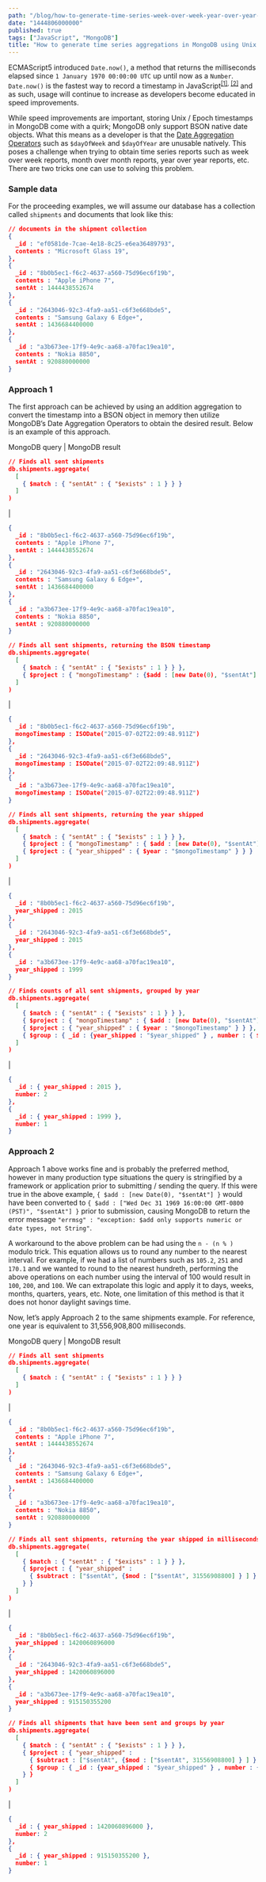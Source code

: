 ```yaml
---
path: "/blog/how-to-generate-time-series-week-over-week-year-over-year-aggregations-in-mongodb-using-unix-epoch-timestamps-tutorial-and-example"
date: "1444806000000"
published: true
tags: ["JavaScript", "MongoDB"]
title: "How to generate time series aggregations in MongoDB using Unix / Epoch timestamps (week over week, year over year, etc. tutorial and example)"
---
```


ECMAScript5 introduced `Date.now()`, a method that returns the milliseconds elapsed since `1 January 1970 00:00:00 UTC` up until now as a `Number`. `Date.now()` is the fastest way to record a timestamp in JavaScript<sup>[[1]](https://jsperf.com/date-now-vs-new-date-gettime/11), [[2]](http://jsperf.com/date-now-vs-new-date-gettime/8)</sup> and as such, usage will continue to increase as developers become educated in speed improvements.

While speed improvements are important, storing Unix / Epoch timestamps in MongoDB come with a quirk; MongoDB only support BSON native date objects. What this means as a developer is that the [Date Aggregation Operators](http://docs.mongodb.org/manual/reference/operator/aggregation-date) such as `$dayOfWeek` and `$dayOfYear` are unusable natively. This poses a challenge when trying to obtain time series reports such as week over week reports, month over month reports, year over year reports, etc. There are two tricks one can use to solving this problem.

### Sample data

For the proceeding examples, we will assume our database has a collection called `shipments` and documents that look like this:

```json
// documents in the shipment collection
{
  _id : "ef0581de-7cae-4e18-8c25-e6ea36489793",
  contents : "Microsoft Glass 19",
},
{
  _id : "8b0b5ec1-f6c2-4637-a560-75d96ec6f19b",
  contents : "Apple iPhone 7",
  sentAt : 1444438552674
},
{
  _id : "2643046-92c3-4fa9-aa51-c6f3e668bde5",
  contents : "Samsung Galaxy 6 Edge+",
  sentAt : 1436684400000
},
{
  _id : "a3b673ee-17f9-4e9c-aa68-a70fac19ea10",
  contents : "Nokia 8850",
  sentAt : 920880000000
}
```

### Approach 1

The first approach can be achieved by using an addition aggregation to convert the timestamp into a BSON object in memory then utilize MongoDB’s Date Aggregation Operators to obtain the desired result. Below is an example of this approach.

MongoDB query | MongoDB result
```json
// Finds all sent shipments
db.shipments.aggregate(
  [
    { $match : { "sentAt" : { "$exists" : 1 } } }
  ]
)
```
 |
```json
{
  _id : "8b0b5ec1-f6c2-4637-a560-75d96ec6f19b",
  contents : "Apple iPhone 7",
  sentAt : 1444438552674
},
{
  _id : "2643046-92c3-4fa9-aa51-c6f3e668bde5",
  contents : "Samsung Galaxy 6 Edge+",
  sentAt : 1436684400000
},
{
  _id : "a3b673ee-17f9-4e9c-aa68-a70fac19ea10",
  contents : "Nokia 8850",
  sentAt : 920880000000
}
```
```json
// Finds all sent shipments, returning the BSON timestamp
db.shipments.aggregate(
  [
    { $match : { "sentAt" : { "$exists" : 1 } } },
    { $project : { "mongoTimestamp" : {$add : [new Date(0), "$sentAt"] } } }
  ]
)
```
 |
```json
{
  _id : "8b0b5ec1-f6c2-4637-a560-75d96ec6f19b",
  mongoTimestamp : ISODate("2015-07-02T22:09:48.911Z")
},
{
  _id : "2643046-92c3-4fa9-aa51-c6f3e668bde5",
  mongoTimestamp : ISODate("2015-07-02T22:09:48.911Z")
},
{
  _id : "a3b673ee-17f9-4e9c-aa68-a70fac19ea10",
  mongoTimestamp : ISODate("2015-07-02T22:09:48.911Z")
}
```
```json
// Finds all sent shipments, returning the year shipped
db.shipments.aggregate(
  [
    { $match : { "sentAt" : { "$exists" : 1 } } },
    { $project : { "mongoTimestamp" : { $add : [new Date(0), "$sentAt"] } } },
    { $project : { "year_shipped" : { $year : "$mongoTimestamp" } } }
  ]
)
```
 |
```json
{
  _id : "8b0b5ec1-f6c2-4637-a560-75d96ec6f19b",
  year_shipped : 2015
},
{
  _id : "2643046-92c3-4fa9-aa51-c6f3e668bde5",
  year_shipped : 2015
},
{
  _id : "a3b673ee-17f9-4e9c-aa68-a70fac19ea10",
  year_shipped : 1999
}
```
```json
// Finds counts of all sent shipments, grouped by year
db.shipments.aggregate(
  [
    { $match : { "sentAt" : { "$exists" : 1 } } },
    { $project : { "mongoTimestamp" : { $add : [new Date(0), "$sentAt"] } } },
    { $project : { "year_shipped" : { $year : "$mongoTimestamp" } } },
    { $group : { _id : {year_shipped : "$year_shipped" } , number : { $sum : 1 } } }
  ]
)
```
 |
```json
{
  _id : { year_shipped : 2015 },
  number: 2
},
{
  _id : { year_shipped : 1999 },
  number: 1
}
```

### Approach 2

Approach 1 above works fine and is probably the preferred method, however in many production type situations the query is stringified by a framework or application prior to submitting / sending the query. If this were true in the above example, `{ $add : [new Date(0), "$sentAt"] }` would have been converted to `{ $add : ["Wed Dec 31 1969 16:00:00 GMT-0800 (PST)", "$sentAt"] }` prior to submission, causing MongoDB to return the error message `"errmsg" : "exception: $add only supports numeric or date types, not String"`.

A workaround to the above problem can be had using the `n - (n % )` modulo trick. This equation allows us to round any number to the nearest interval. For example, if we had a list of numbers such as `105.2`, `251` and `170.1` and we wanted to round to the nearest hundreth, performing the above operations on each number using the interval of 100 would result in `100`, `200`, and `100`. We can extrapolate this logic and apply it to days, weeks, months, quarters, years, etc. Note, one limitation of this method is that it does not honor daylight savings time.

Now, let’s apply Approach 2 to the same shipments example. For reference, one year is equivalent to 31,556,908,800 milliseconds.

MongoDB query | MongoDB result
```json
// Finds all sent shipments
db.shipments.aggregate(
  [
    { $match : { "sentAt" : { "$exists" : 1 } } }
  ]
)
```
 |
```json
{
  _id : "8b0b5ec1-f6c2-4637-a560-75d96ec6f19b",
  contents : "Apple iPhone 7",
  sentAt : 1444438552674
},
{
  _id : "2643046-92c3-4fa9-aa51-c6f3e668bde5",
  contents : "Samsung Galaxy 6 Edge+",
  sentAt : 1436684400000
},
{
  _id : "a3b673ee-17f9-4e9c-aa68-a70fac19ea10",
  contents : "Nokia 8850",
  sentAt : 920880000000
}
```
```json
// Finds all sent shipments, returning the year shipped in milliseconds
db.shipments.aggregate(
  [
    { $match : { "sentAt" : { "$exists" : 1 } } },
    { $project : { "year_shipped" :
      { $subtract : ["$sentAt", {$mod : ["$sentAt", 31556908800] } ] },
    } }
  ]
)
```
 |
```json
{
  _id : "8b0b5ec1-f6c2-4637-a560-75d96ec6f19b",
  year_shipped : 1420060896000
},
{
  _id : "2643046-92c3-4fa9-aa51-c6f3e668bde5",
  year_shipped : 1420060896000
},
{
  _id : "a3b673ee-17f9-4e9c-aa68-a70fac19ea10",
  year_shipped : 915150355200
}
```
```json
// Finds all shipments that have been sent and groups by year
db.shipments.aggregate(
  [
    { $match : { "sentAt" : { "$exists" : 1 } } },
    { $project : { "year_shipped" :
      { $subtract : ["$sentAt", {$mod : ["$sentAt", 31556908800] } ] },
      { $group : { _id : {year_shipped : "$year_shipped" } , number : { $sum : 1 } } }
    } }
  ]
)
```
 |
```json
{
  _id : { year_shipped : 1420060896000 },
  number: 2
},
{
  _id : { year_shipped : 915150355200 },
  number: 1
}
```
